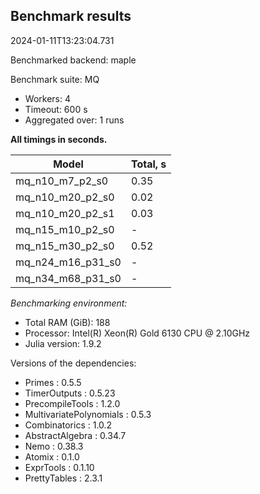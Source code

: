 ## Benchmark results

2024-01-11T13:23:04.731

Benchmarked backend: maple

Benchmark suite: MQ

- Workers: 4
- Timeout: 600 s
- Aggregated over: 1 runs

**All timings in seconds.**

|Model|Total, s|
|-----|---|
|mq_n10_m7_p2_s0|0.35|
|mq_n10_m20_p2_s0|0.02|
|mq_n10_m20_p2_s1|0.03|
|mq_n15_m10_p2_s0| - |
|mq_n15_m30_p2_s0|0.52|
|mq_n24_m16_p31_s0| - |
|mq_n34_m68_p31_s0| - |

*Benchmarking environment:*

* Total RAM (GiB): 188
* Processor: Intel(R) Xeon(R) Gold 6130 CPU @ 2.10GHz
* Julia version: 1.9.2

Versions of the dependencies:

* Primes : 0.5.5
* TimerOutputs : 0.5.23
* PrecompileTools : 1.2.0
* MultivariatePolynomials : 0.5.3
* Combinatorics : 1.0.2
* AbstractAlgebra : 0.34.7
* Nemo : 0.38.3
* Atomix : 0.1.0
* ExprTools : 0.1.10
* PrettyTables : 2.3.1
